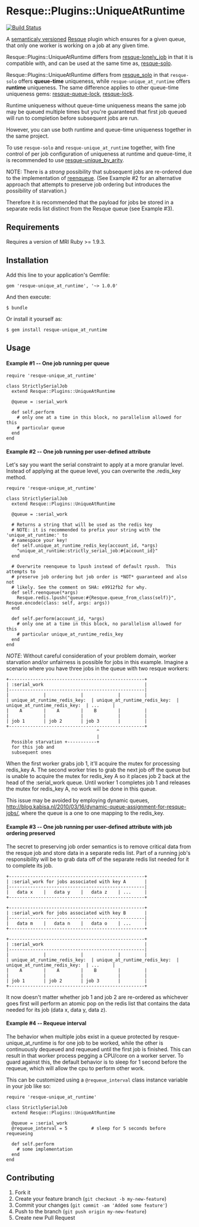 # Resque::Plugins::UniqueAtRuntime

[![Build Status](https://travis-ci.org/pboling/resque-unique_at_runtime.png)](https://travis-ci.org/pboling/resque-lonely\_job)

A [semanticaly versioned](http://semver.org/)
[Resque](https://github.com/resque/resque) plugin which ensures for a given
queue, that only one worker is working on a job at any given time.

Resque::Plugins::UniqueAtRuntime differs from [resque-lonely_job](https://github.com/wallace/resque-lonely_job) in that it is compatible with, and can be used at the same time as, [resque-solo](https://github.com/neighborland/resque_solo).

Resque::Plugins::UniqueAtRuntime differs from [resque_solo](https://github.com/neighborland/resque_solo) in that `resque-solo` offers **queue-time** uniqueness, while `resque-unique_at_runtime` offers **runtime** uniqueness.  The same difference applies to other queue-time uniqueness gems: [resque-queue-lock](https://github.com/mashion/resque-queue-lock), [resque-lock](https://github.com/defunkt/resque-lock).

Runtime uniqueness without queue-time uniqueness means the same job may be queued multiple times but you're guaranteed that first job queued will run to completion before subsequent jobs are run.
  
However, you can use both runtime and queue-time uniqueness together in the same project.

To use `resque-solo` and `resque-unique_at_runtime` together, with fine control of per job configuration of uniqueness at runtime and queue-time, it is recommended to use [resque-unique_by_arity](https://github.com/pboling/resque-unique_by_arity).

NOTE: There is a *strong* possibility that subsequent jobs are re-ordered due to
the implementation of
[reenqueue](https://github.com/pboling/resque-unique_at_runtime/blob/master/lib/resque-unique_at_runtime.rb#L35).
(See Example #2 for an alternative approach that attempts to preserve job
ordering but introduces the possibility of starvation.)

Therefore it is recommended that the payload for jobs be stored in a separate
redis list distinct from the Resque queue (see Example #3).

## Requirements

Requires a version of MRI Ruby >= 1.9.3.

## Installation

Add this line to your application's Gemfile:

    gem 'resque-unique_at_runtime', '~> 1.0.0'

And then execute:

    $ bundle

Or install it yourself as:

    $ gem install resque-unique_at_runtime

## Usage

#### Example #1 -- One job running per queue

    require 'resque-unique_at_runtime'

    class StrictlySerialJob
      extend Resque::Plugins::UniqueAtRuntime

      @queue = :serial_work

      def self.perform
        # only one at a time in this block, no parallelism allowed for this
        # particular queue
      end
    end

#### Example #2 -- One job running per user-defined attribute

Let's say you want the serial constraint to apply at a more granular
level.  Instead of applying at the queue level, you can overwrite the .redis\_key
method.

    require 'resque-unique_at_runtime'

    class StrictlySerialJob
      extend Resque::Plugins::UniqueAtRuntime

      @queue = :serial_work

      # Returns a string that will be used as the redis key
      # NOTE: it is recommended to prefix your string with the 'unique_at_runtime:' to
      # namespace your key!
      def self.unique_at_runtime_redis_key(account_id, *args)
        "unique_at_runtime:strictly_serial_job:#{account_id}"
      end

      # Overwrite reenqueue to lpush instead of default rpush.  This attempts to
      # preserve job ordering but job order is *NOT* guaranteed and also not
      # likely. See the comment on SHA: e9912fb2 for why.
      def self.reenqueue(*args)
        Resque.redis.lpush("queue:#{Resque.queue_from_class(self)}", Resque.encode(class: self, args: args))
      end

      def self.perform(account_id, *args)
        # only one at a time in this block, no parallelism allowed for this
        # particular unique_at_runtime_redis_key
      end
    end

*NOTE*: Without careful consideration of your problem domain, worker starvation
and/or unfairness is possible for jobs in this example.  Imagine a scenario
where you have three jobs in the queue with two resque workers:

    +---------------------------------------------------+
    | :serial_work                                      |
    |---------------------------------------------------|
    |             |             |             |         |
    | unique_at_runtime_redis_key:  | unique_at_runtime_redis_key:  | unique_at_runtime_redis_key:  | ...     |
    |    A        |    A        |    B        |         |
    |             |             |             |         |
    | job 1       | job 2       | job 3       |         |
    +---------------------------------------------------+
                                      ^
                                      |
      Possible starvation +-----------+
      for this job and
      subsequent ones


  When the first worker grabs job 1, it'll acquire the mutex for processing
  redis\_key A.  The second worker tries to grab the next job off the queue but
  is unable to acquire the mutex for redis\_key A so it places job 2 back at the
  head of the :serial\_work queue.  Until worker 1 completes job 1 and releases
  the mutex for redis\_key A, no work will be done in this queue.

  This issue may be avoided by employing dynamic queues,
  http://blog.kabisa.nl/2010/03/16/dynamic-queue-assignment-for-resque-jobs/,
  where the queue is a one to one mapping to the redis\_key.

#### Example #3 -- One job running per user-defined attribute with job ordering preserved

The secret to preserving job order semantics is to remove critical data from the
resque job and store data in a separate redis list. Part of a running job's
responsibility will be to grab data off of the separate redis list needed for it
to complete its job.

    +---------------------------------------------------+
    | :serial_work for jobs associated with key A       |
    |---------------------------------------------------|
    |   data x    |   data y    |   data z    | ...     |
    +---------------------------------------------------+

    +---------------------------------------------------+
    | :serial_work for jobs associated with key B       |
    |---------------------------------------------------|
    |   data m    |   data n    |   data o    | ...     |
    +---------------------------------------------------+

    +---------------------------------------------------+
    | :serial_work                                      |
    |---------------------------------------------------|
    |             |             |             |         |
    | unique_at_runtime_redis_key:  | unique_at_runtime_redis_key:  | unique_at_runtime_redis_key:  | ...     |
    |    A        |    A        |    B        |         |
    |             |             |             |         |
    | job 1       | job 2       | job 3       |         |
    +---------------------------------------------------+

It now doesn't matter whether job 1 and job 2 are re-ordered as whichever goes
first will perform an atomic pop on the redis list that contains the data needed
for its job (data x, data y, data z).

#### Example #4 -- Requeue interval

The behavior when multiple jobs exist in a queue protected by resque-unique_at_runtime
is for one job to be worked, while the other is continuously dequeued and
requeued until the first job is finished.  This can result in that worker
process pegging a CPU/core on a worker server.  To guard against this, the
default behavior is to sleep for 1 second before the requeue, which will allow
the cpu to perform other work.

This can be customized using a ```@requeue_interval``` class instance variable
in your job like so:


    require 'resque-unique_at_runtime'

    class StrictlySerialJob
      extend Resque::Plugins::UniqueAtRuntime

      @queue = :serial_work
      @requeue_interval = 5         # sleep for 5 seconds before requeueing

      def self.perform
        # some implementation
      end
    end

## Contributing

1. Fork it
2. Create your feature branch (`git checkout -b my-new-feature`)
3. Commit your changes (`git commit -am 'Added some feature'`)
4. Push to the branch (`git push origin my-new-feature`)
5. Create new Pull Request
